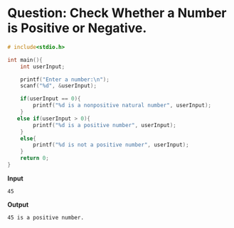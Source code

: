 # Question: Check Whether a Number is Positive or Negative.
```c
# include<stdio.h>

int main(){
    int userInput;

    printf("Enter a number:\n");
    scanf("%d", &userInput);

    if(userInput == 0){
        printf("%d is a nonpositive natural number", userInput);
    }
   else if(userInput > 0){
        printf("%d is a positive number", userInput);
    }
    else{
        printf("%d is not a positive number", userInput);
    }
    return 0;
}
```

**Input**

```
45
```

**Output**

```
45 is a positive number.
```
